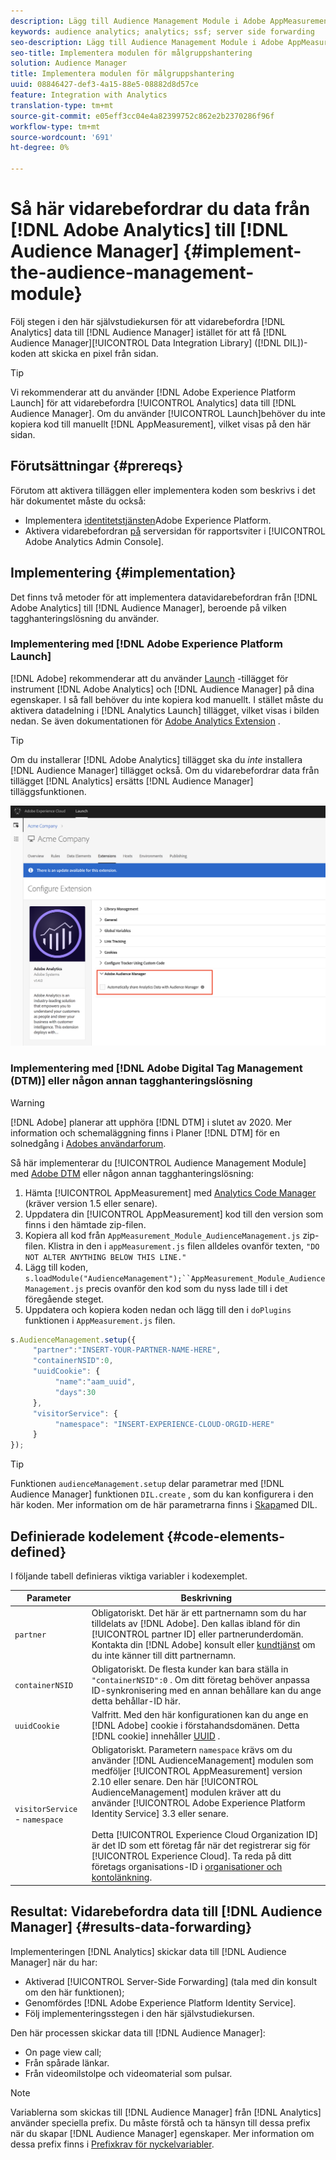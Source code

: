 ```yaml
---
description: Lägg till Audience Management Module i Adobe AppMeasurement för att vidarebefordra Analytics-data till Audience Manager i stället för att få Audience Manager Data Integration Library-koden (DIL) att skicka en pixel från sidan.
keywords: audience analytics; analytics; ssf; server side forwarding
seo-description: Lägg till Audience Management Module i Adobe AppMeasurement för att vidarebefordra Analytics-data till Audience Manager i stället för att få Audience Manager Data Integration Library-koden (DIL) att skicka en pixel från sidan.
seo-title: Implementera modulen för målgruppshantering
solution: Audience Manager
title: Implementera modulen för målgruppshantering
uuid: 08846427-def3-4a15-88e5-08882d8d57ce
feature: Integration with Analytics
translation-type: tm+mt
source-git-commit: e05eff3cc04e4a82399752c862e2b2370286f96f
workflow-type: tm+mt
source-wordcount: '691'
ht-degree: 0%

---
```



# Så här vidarebefordrar du data från [!DNL Adobe Analytics] till [!DNL Audience Manager] {#implement-the-audience-management-module}

Följ stegen i den här självstudiekursen för att vidarebefordra [!DNL Analytics] data till [!DNL Audience Manager] istället för att få [!DNL Audience Manager][!UICONTROL Data Integration Library] ([!DNL DIL])-koden att skicka en pixel från sidan.

>[!TIP]
>
>Vi rekommenderar att du använder [!DNL Adobe Experience Platform Launch] för att vidarebefordra [!UICONTROL Analytics] data till [!DNL Audience Manager]. Om du använder [!UICONTROL Launch]behöver du inte kopiera kod till manuellt [!DNL AppMeasurement], vilket visas på den här sidan.

## Förutsättningar {#prereqs}

Förutom att aktivera tilläggen eller implementera koden som beskrivs i det här dokumentet måste du också:

* Implementera [identitetstjänsten](https://docs.adobe.com/content/help/en/id-service/using/home.html)Adobe Experience Platform.
* Aktivera vidarebefordran [på](https://docs.adobe.com/help/en/analytics/admin/admin-tools/server-side-forwarding/ssf.html) serversidan för rapportsviter i [!UICONTROL Adobe Analytics Admin Console].

## Implementering {#implementation}

Det finns två metoder för att implementera datavidarebefordran från [!DNL Adobe Analytics] till [!DNL Audience Manager], beroende på vilken tagghanteringslösning du använder.

### Implementering med [!DNL Adobe Experience Platform Launch]

[!DNL Adobe] rekommenderar att du använder [Launch](https://docs.adobe.com/content/help/en/launch/using/overview.html) -tillägget för instrument [!DNL Adobe Analytics] och [!DNL Audience Manager] på dina egenskaper. I så fall behöver du inte kopiera kod manuellt. I stället måste du aktivera datadelning i [!DNL Analytics Launch] tillägget, vilket visas i bilden nedan. Se även dokumentationen för [Adobe Analytics Extension](https://docs.adobe.com/content/help/en/launch/using/extensions-ref/adobe-extension/analytics-extension/overview.html#adobe-audience-manager) .

>[!TIP]
>
>Om du installerar [!DNL Adobe Analytics] tillägget ska du *inte* installera [!DNL Audience Manager] tillägget också. Om du vidarebefordrar data från tillägget [!DNL Analytics] ersätts [!DNL Audience Manager] tilläggsfunktionen.

![Möjliggör delning av data från Adobe Analytics-tillägget till Audience Manager](/help/using/integration/assets/analytics-to-aam.png)

### Implementering med [!DNL Adobe Digital Tag Management (DTM)] eller någon annan tagghanteringslösning

>[!WARNING]
>
>[!DNL Adobe] planerar att upphöra [!DNL DTM] i slutet av 2020. Mer information och schemaläggning finns i Planer [!DNL DTM] för en solnedgång i [Adobes användarforum](https://forums.adobe.com/community/experience-cloud/platform/launch/blog/2018/10/05/dtm-plans-for-a-sunset).

Så här implementerar du [!UICONTROL Audience Management Module] med [Adobe DTM](https://docs.adobe.com/content/help/en/dtm/using/dtm-home.html) eller någon annan tagghanteringslösning:

1. Hämta [!UICONTROL AppMeasurement] med [Analytics Code Manager](https://docs.adobe.com/content/help/en/analytics/admin/admin-tools/code-manager-admin.html) (kräver version 1.5 eller senare).
1. Uppdatera din [!UICONTROL AppMeasurement] kod till den version som finns i den hämtade zip-filen.
1. Kopiera all kod från `AppMeasurement_Module_AudienceManagement.js` zip-filen. Klistra in den i `appMeasurement.js` filen alldeles ovanför texten, `"DO NOT ALTER ANYTHING BELOW THIS LINE."`
1. Lägg till koden, `s.loadModule("AudienceManagement");``AppMeasurement_Module_AudienceManagement.js` precis ovanför den kod som du nyss lade till i det föregående steget.
1. Uppdatera och kopiera koden nedan och lägg till den i `doPlugins` funktionen i `AppMeasurement.js` filen.

```js
s.AudienceManagement.setup({ 
     "partner":"INSERT-YOUR-PARTNER-NAME-HERE", 
     "containerNSID":0, 
     "uuidCookie": { 
          "name":"aam_uuid", 
          "days":30
     },
     "visitorService": {
          "namespace": "INSERT-EXPERIENCE-CLOUD-ORGID-HERE" 
     } 
});
```

>[!TIP]
>
>Funktionen `audienceManagement.setup` delar parametrar med [!DNL Audience Manager] funktionen `DIL.create` , som du kan konfigurera i den här koden. Mer information om de här parametrarna finns i [Skapa](../../dil/dil-class-overview/dil-create.md#dil-create)med DIL.

## Definierade kodelement {#code-elements-defined}

I följande tabell definieras viktiga variabler i kodexemplet.

| Parameter | Beskrivning |
|--- |--- |
| `partner` | Obligatoriskt. Det här är ett partnernamn som du har tilldelats av [!DNL Adobe]. Den kallas ibland för din [!UICONTROL partner ID] eller partnerunderdomän.  Kontakta din [!DNL Adobe] konsult eller [kundtjänst](https://helpx.adobe.com/marketing-cloud/contact-support.html) om du inte känner till ditt partnernamn. |
| `containerNSID` | Obligatoriskt. De flesta kunder kan bara ställa in `"containerNSID":0` . Om ditt företag behöver anpassa ID-synkronisering med en annan behållare kan du ange detta behållar-ID här. |
| `uuidCookie` | Valfritt. Med den här konfigurationen kan du ange en [!DNL Adobe] cookie i förstahandsdomänen. Detta [!DNL cookie] innehåller [UUID](../../reference/ids-in-aam.md) . |
| `visitorService` - `namespace` | Obligatoriskt. Parametern `namespace` krävs om du använder [!DNL AudienceManagement] modulen som medföljer [!UICONTROL AppMeasurement] version 2.10 eller senare. Den här [!UICONTROL AudienceManagement] modulen kräver att du använder [!UICONTROL Adobe Experience Platform Identity Service] 3.3 eller senare. <br><br>Detta [!UICONTROL Experience Cloud Organization ID] är det ID som ett företag får när det registrerar sig för [!UICONTROL Experience Cloud]. Ta reda på ditt företags organisations-ID i [organisationer och kontolänkning](https://docs.adobe.com/content/help/en/core-services/interface/manage-users-and-products/organizations.html). |

## Resultat: Vidarebefordra data till [!DNL Audience Manager] {#results-data-forwarding}

Implementeringen [!DNL Analytics] skickar data till [!DNL Audience Manager] när du har:

* Aktiverad [!UICONTROL Server-Side Forwarding] (tala med din konsult om den här funktionen);
* Genomfördes [!DNL Adobe Experience Platform Identity Service].
* Följ implementeringsstegen i den här självstudiekursen.

Den här processen skickar data till [!DNL Audience Manager]:

* On page view call;
* Från spårade länkar.
* Från videomilstolpe och videomaterial som pulsar.

>[!NOTE]
>
>Variablerna som skickas till [!DNL Audience Manager] från [!DNL Analytics] använder speciella prefix. Du måste förstå och ta hänsyn till dessa prefix när du skapar [!DNL Audience Manager] egenskaper. Mer information om dessa prefix finns i [Prefixkrav för nyckelvariabler](../../features/traits/trait-variable-prefixes.md).
